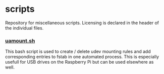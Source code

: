 # scripts

Repository for miscellaneous scripts. Licensing is declared in the header of the individual files.

### [uamount.sh](https://github.com/bswebdk/scripts/blob/master/uamount.sh)
This bash script is used to create / delete udev mounting rules and add corresponding entries to fstab in one automated process. This is especially usefull for USB drives on the Raspberry Pi but can be used elsewhere as well.
